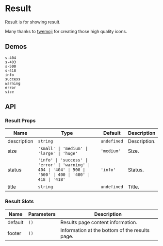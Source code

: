 # Result

Result is for showing result.

Many thanks to [twemoji](https://github.com/twitter/twemoji) for creating those high quality icons.

## Demos

```demo
s-404
s-403
s-500
s-418
info
success
warning
error
size
```

## API

### Result Props

| Name | Type | Default | Description |
| --- | --- | --- | --- |
| description | `string` | `undefined` | Description. |
| size | `'small' \| 'medium' \| 'large' \| 'huge'` | `'medium'` | Size. |
| status | `'info' \| 'success' \| 'error' \| 'warning' \| 404 \| '404' \| 500 \| '500' \| 400 \| '400' \| 418 \| '418'` | `'info'` | Status. |
| title | `string` | `undefined` | Title. |

### Result Slots

| Name    | Parameters | Description                                    |
| ------- | ---------- | ---------------------------------------------- |
| default | `()`       | Results page content information.              |
| footer  | `()`       | Information at the bottom of the results page. |
